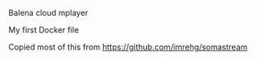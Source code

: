 Balena cloud mplayer

My first Docker file

Copied most of this from https://github.com/imrehg/somastream
